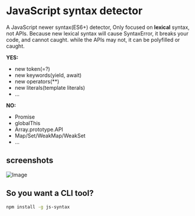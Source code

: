 # JavaScript syntax detector

A JavaScript newer syntax(ES6+) detector, 
Only focused on **lexical** syntax, not APIs. 
Because new lexical syntax will cause SyntaxError, 
it breaks your code, and cannot caught.
while the APIs may not, it can be polyfilled or caught.

**YES:**

* new token(=?)
* new keywords(yield, await)
* new operators(**)
* new literals(template literals)
* ...

**NO:**

* Promise
* globalThis
* Array.prototype.API
* Map/Set/WeakMap/WeakSet
* ...

## screenshots

![Image](https://github.com/user-attachments/assets/3c2f4e9d-bbb3-4275-a4a6-f39581600c3e)

## So you want a CLI tool?

```bash
npm install -g js-syntax
```